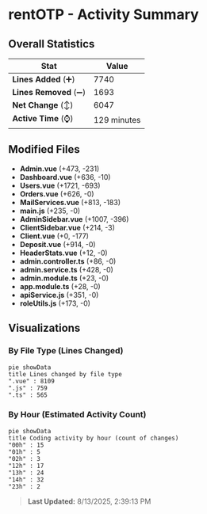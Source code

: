 # rentOTP - Activity Summary 

## Overall Statistics

| Stat                   | Value                                                             |
| ---------------------- | ----------------------------------------------------------------- |
| **Lines Added** (➕)   | 7740                                          |
| **Lines Removed** (➖) | 1693                                        |
| **Net Change** (↕)    | 6047                |
| **Active Time** (⌚)   | 129 minutes |


## Modified Files
- **Admin.vue** (+473, -231)
- **Dashboard.vue** (+636, -10)
- **Users.vue** (+1721, -693)
- **Orders.vue** (+626, -0)
- **MailServices.vue** (+813, -183)
- **main.js** (+235, -0)
- **AdminSidebar.vue** (+1007, -396)
- **ClientSidebar.vue** (+214, -3)
- **Client.vue** (+0, -177)
- **Deposit.vue** (+914, -0)
- **HeaderStats.vue** (+12, -0)
- **admin.controller.ts** (+86, -0)
- **admin.service.ts** (+428, -0)
- **admin.module.ts** (+23, -0)
- **app.module.ts** (+28, -0)
- **apiService.js** (+351, -0)
- **roleUtils.js** (+173, -0)

## Visualizations

### By File Type (Lines Changed)

```mermaid
pie showData
title Lines changed by file type
".vue" : 8109
".js" : 759
".ts" : 565
```

### By Hour (Estimated Activity Count)

```mermaid
pie showData
title Coding activity by hour (count of changes)
"00h" : 15
"01h" : 5
"02h" : 3
"12h" : 17
"13h" : 24
"14h" : 32
"23h" : 2
```


> **Last Updated:** 8/13/2025, 2:39:13 PM